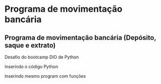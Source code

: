 # Programa de movimentação bancária

## Programa de movimentação bancária (Depósito, saque e extrato)

Desafio do bootcamp DIO de Python


Inserindo o código Python

Inserindo mesmo program com funções

